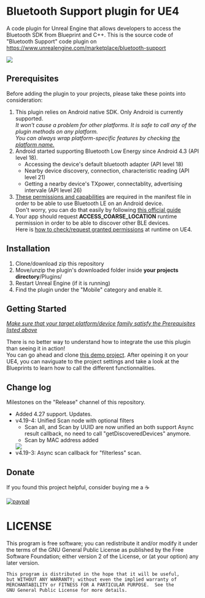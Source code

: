 # Bluetooth Support plugin for UE4
A code plugin for Unreal Engine that allows developers to access the Bluetooth SDK from Blueprint and C++.
This is the source code of "Bluetooth Support" code plugin on https://www.unrealengine.com/marketplace/bluetooth-support

<img src="https://i.imgur.com/F03ARye.png" />


## Prerequisites
Before adding the plugin to your projects, please take these points into consideration:
<ol>
<li>This plugin relies on Android native SDK. Only Android is currently supported.<br/>
    <i>It won't cause a problem for other platforms. It is safe to call any of the plugin methods on any platform.<br />You can always wrap platform-specific features by checking <a href="http://api.unrealengine.com/INT/BlueprintAPI/Game/GetPlatformName/">the platform name.</a></i></li>
<li>Android started supporting Bluetooth Low Energy since Android 4.3 (API level 18).<br />
    <ul>
        <li>Accessing the device's default bluetooth adapter (API level 18)</li>
        <li>Nearby device discovery, connection, characteristic reading (API level 21)</li>
        <li>Getting a nearby device's TXpower, connectablity, advertising intervale (API level 26)</li>
    </ul></li>
<li><a href="https://developer.android.com/guide/topics/connectivity/bluetooth-le#permissions">These permissions and capabilities</a> are required in the manifest file in order to be able to use Bluetooth LE on an Android device.
    <br />Don't worry, you can do that easily by following <u><a href="https://docs.unrealengine.com/en-us/Platforms/Android/AndroidManifestControl">this official guide</a></u></li>
<li>Your app should request <b>ACCESS_COARSE_LOCATION</b> runtime permission in order to be able to discover other BLE devices.<br />Here is <a href="https://api.unrealengine.com/INT/BlueprintAPI/AndroidPermission/index.html">how to check/request granted permissions</a> at runtime on UE4.</li>
</ol>


## Installation
<ol>
<li>Clone/download zip this repository</li>
<li>Move/unzip the plugin's downloaded folder inside <b>your projects directory</b>/Plugins/</li>
<li>Restart Unreal Engine (if it is running)</li>
<li>Find the plugin under the "Mobile" category and enable it.</li>
</ol>


## Getting Started
<u><i>Make sure that your target platform/device family satisfy the Prerequisites listed above</i></u>

There is no better way to understand how to integrate the use this plugin than seeing it in action!<br />
You can go ahead and clone <a href="https://github.com/tahaHichri/UE4-Bluetooth-Support-DEMO">this demo project</a>. After opeining it on your UE4, you can naviguate to the project settings and take a look at the Blueprints to learn how to call the different functionnalities.


## Change log
Milestones on the "Release" channel of this repository.
<ul>
<li>Added 4.27 support. Updates.</li>
<li>v4.19-4: Unified Scan node with optional filters<br /><ul>
<li>Scan all, and Scan by UUID are now unified an both support Async result callback, no need to call "getDiscoveredDevices" anymore.</li><li>Scan by MAC address added</li></ul></li>
 <img src="https://i.imgur.com/kgeTB85.jpg" />
<li>v4.19-3: Async scan callback for "filterless" scan.</li>
</ul>


## Donate

If you found this project helpful, consider buying me a :coffee: 

[![paypal](https://www.paypalobjects.com/en_US/i/btn/btn_donateCC_LG.gif)](https://www.paypal.me/tahaHichri)


# LICENSE
This program is free software; you can redistribute it and/or modify
    it under the terms of the GNU General Public License as published by
    the Free Software Foundation; either version 2 of the License, or
    (at your option) any later version.

    This program is distributed in the hope that it will be useful,
    but WITHOUT ANY WARRANTY; without even the implied warranty of
    MERCHANTABILITY or FITNESS FOR A PARTICULAR PURPOSE.  See the
    GNU General Public License for more details.
